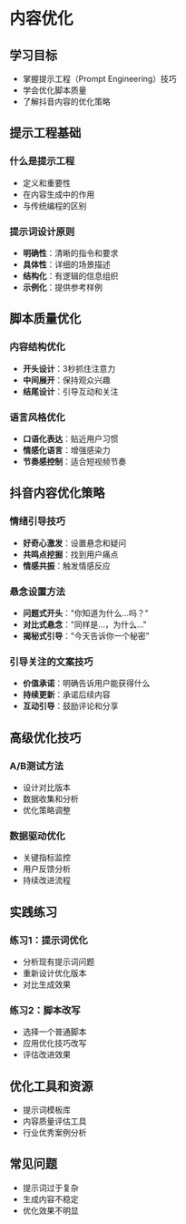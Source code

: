 # 内容优化

## 学习目标
- 掌握提示工程（Prompt Engineering）技巧
- 学会优化脚本质量
- 了解抖音内容的优化策略

## 提示工程基础
### 什么是提示工程
- 定义和重要性
- 在内容生成中的作用
- 与传统编程的区别

### 提示词设计原则
- **明确性**：清晰的指令和要求
- **具体性**：详细的场景描述
- **结构化**：有逻辑的信息组织
- **示例化**：提供参考样例

## 脚本质量优化
### 内容结构优化
- **开头设计**：3秒抓住注意力
- **中间展开**：保持观众兴趣
- **结尾设计**：引导互动和关注

### 语言风格优化
- **口语化表达**：贴近用户习惯
- **情感化语言**：增强感染力
- **节奏感控制**：适合短视频节奏

## 抖音内容优化策略
### 情绪引导技巧
- **好奇心激发**：设置悬念和疑问
- **共鸣点挖掘**：找到用户痛点
- **情感共振**：触发情感反应

### 悬念设置方法
- **问题式开头**："你知道为什么...吗？"
- **对比式悬念**："同样是...，为什么..."
- **揭秘式引导**："今天告诉你一个秘密"

### 引导关注的文案技巧
- **价值承诺**：明确告诉用户能获得什么
- **持续更新**：承诺后续内容
- **互动引导**：鼓励评论和分享

## 高级优化技巧
### A/B测试方法
- 设计对比版本
- 数据收集和分析
- 优化策略调整

### 数据驱动优化
- 关键指标监控
- 用户反馈分析
- 持续改进流程

## 实践练习
### 练习1：提示词优化
- 分析现有提示词问题
- 重新设计优化版本
- 对比生成效果

### 练习2：脚本改写
- 选择一个普通脚本
- 应用优化技巧改写
- 评估改进效果

## 优化工具和资源
- 提示词模板库
- 内容质量评估工具
- 行业优秀案例分析

## 常见问题
- 提示词过于复杂
- 生成内容不稳定
- 优化效果不明显